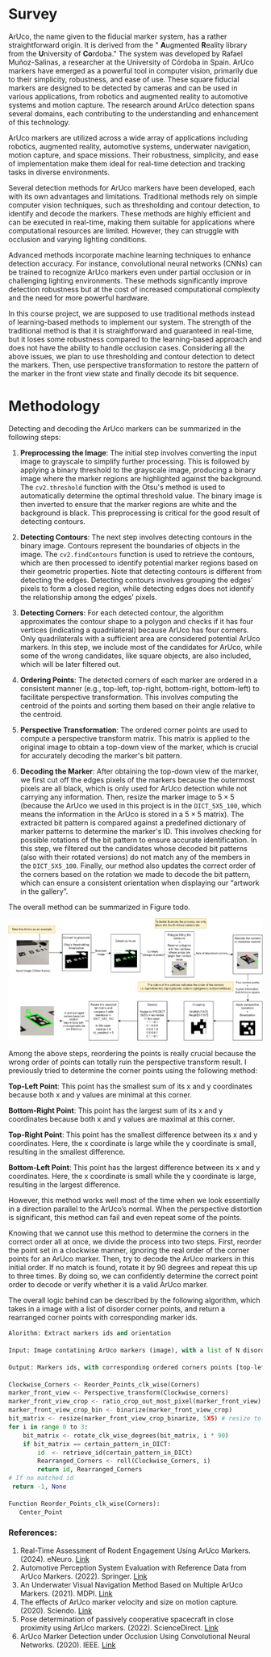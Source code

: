 # Survey

ArUco, the name given to the fiducial marker system, has a rather straightforward origin. It is derived from the " **A**ugmented **R**eality library from the **U**niversity of **Co**rdoba." The system was developed by Rafael Muñoz-Salinas, a researcher at the University of Córdoba in Spain. ArUco markers have emerged as a powerful tool in computer vision, primarily due to their simplicity, robustness, and ease of use. These square fiducial markers are designed to be detected by cameras and can be used in various applications, from robotics and augmented reality to automotive systems and motion capture. The research around ArUco detection spans several domains, each contributing to the understanding and enhancement of this technology.

ArUco markers are utilized across a wide array of applications including robotics, augmented reality, automotive systems, underwater navigation, motion capture, and space missions. Their robustness, simplicity, and ease of implementation make them ideal for real-time detection and tracking tasks in diverse environments.

Several detection methods for ArUco markers have been developed, each with its own advantages and limitations. Traditional methods rely on simple computer vision techniques, such as thresholding and contour detection, to identify and decode the markers. These methods are highly efficient and can be executed in real-time, making them suitable for applications where computational resources are limited. However, they can struggle with occlusion and varying lighting conditions.

Advanced methods incorporate machine learning techniques to enhance detection accuracy. For instance, convolutional neural networks (CNNs) can be trained to recognize ArUco markers even under partial occlusion or in challenging lighting environments. These methods significantly improve detection robustness but at the cost of increased computational complexity and the need for more powerful hardware.

In this course project, we are supposed to use traditional methods instead of learning-based methods to implement our system. The strength of the traditional method is that it is straightforward and guaranteed in real-time, but it loses some robustness compared to the learning-based approach and does not have the ability to handle occlusion cases. Considering all the above issues, we plan to use thresholding and contour detection to detect the markers. Then, use perspective transformation to restore the pattern of the marker in the front view state and finally decode its bit sequence.

# Methodology

Detecting and decoding the ArUco markers can be summarized in the following steps:

1. **Preprocessing the Image**:
   The initial step involves converting the input image to grayscale to simplify further processing. This is followed by applying a binary threshold to the grayscale image, producing a binary image where the marker regions are highlighted against the background. The `cv2.threshold` function with the Otsu's method is used to automatically determine the optimal threshold value. The binary image is then inverted to ensure that the marker regions are white and the background is black. This preprocessing is critical for the good result of detecting contours.

2. **Detecting Contours**:
   The next step involves detecting contours in the binary image. Contours represent the boundaries of objects in the image. The `cv2.findContours` function is used to retrieve the contours, which are then processed to identify potential marker regions based on their geometric properties. Note that detecting contours is different from detecting the edges. Detecting contours involves grouping the edges’ pixels to form a closed region, while detecting edges does not identify the relationship among the edges’ pixels.

3. **Detecting Corners**:
   For each detected contour, the algorithm approximates the contour shape to a polygon and checks if it has four vertices (indicating a quadrilateral) because ArUco has four corners. Only quadrilaterals with a sufficient area are considered potential ArUco markers. In this step, we include most of the candidates for ArUco, while some of the wrong candidates, like square objects, are also included, which will be later filtered out.

4. **Ordering Points**:
   The detected corners of each marker are ordered in a consistent manner (e.g., top-left, top-right, bottom-right, bottom-left) to facilitate perspective transformation. This involves computing the centroid of the points and sorting them based on their angle relative to the centroid.

5. **Perspective Transformation**:
   The ordered corner points are used to compute a perspective transform matrix. This matrix is applied to the original image to obtain a top-down view of the marker, which is crucial for accurately decoding the marker's bit pattern.

6. **Decoding the Marker**:
   After obtaining the top-down view of the marker, we first cut off the edges pixels of the markers because the outermost pixels are all black, which is only used for ArUco detection while not carrying any information. Then, resize the marker image to $5\times 5$ (because the ArUco we used in this project is in the `DICT_5X5_100`, which means the information in the ArUco is stored in a $5\times 5$ matrix). The extracted bit pattern is compared against a predefined dictionary of marker patterns to determine the marker's ID. This involves checking for possible rotations of the bit pattern to ensure accurate identification. In this step, we filtered out the candidates whose decoded bit patterns (also with their rotated versions) do not match any of the members in the  `DICT_5X5_100`. Finally, our method also updates the correct order of the corners based on the rotation we made to decode the bit pattern, which can ensure a consistent orientation when displaying our “artwork in the gallery”.

The overall method can be summarized in Figure todo.

![aruco](./assets/aruco.jpg)

Among the above steps, reordering the points is really crucial because the wrong order of points can totally ruin the perspective transform result. I previously tried to determine the corner points using the following method:

**Top-Left Point**: This point has the smallest sum of its x and y coordinates because both x and y values are minimal at this corner.

**Bottom-Right Point**: This point has the largest sum of its x and y coordinates because both x and y values are maximal at this corner.

**Top-Right Point**: This point has the smallest difference between its x and y coordinates. Here, the x coordinate is large while the y coordinate is small, resulting in the smallest difference.

**Bottom-Left Point**: This point has the largest difference between its x and y coordinates. Here, the x coordinate is small while the y coordinate is large, resulting in the largest difference.

However, this method works well most of the time when we look essentially in a direction parallel to the ArUco’s normal. When the perspective distortion is significant, this method can fail and even repeat some of the points.

Knowing that we cannot use this method to determine the corners in the correct order all at once, we divide the process into two steps. First, reorder the point set in a clockwise manner, ignoring the real order of the corner points for an ArUco marker. Then, try to decode the ArUco markers in this initial order. If no match is found, rotate it by 90 degrees and repeat this up to three times. By doing so, we can confidently determine the correct point order to decode or verify whether it is a valid ArUco marker.

The overall logic behind can be described by the following algorithm, which takes in a image with a list of disorder corner points, and return a rearranged corner points with corresponding marker ids.

```python
Alorithm: Extract markers ids and orientation

Input: Image contatining ArUco markers (image), with a list of N disordered corners points (Corners: Shape[N,4,2])

Output: Markers ids, with corresponding ordered corners points [top-left (tl), top-right(tr), bottom-right(br), bottom-left(bl)]

Clockwise_Corners <- Reorder_Points_clk_wise(Corners)
marker_front_view <- Perspective_transform(Clockwise_corners)
marker_front_view_crop <- ratio_crop_out_most_pixel(marker_front_view)
marker_front_view_crop_bin <- binarize(marker_front_view_crop)
bit_matrix <- resize(marker_front_view_crop_binarize, 5X5) # resize to 5 pixels * 5 pixels to decode for markers in DICT_5X5_100
for i in range 0 to 3:
    bit_matrix <- rotate_clk_wise_degrees(bit_matrix, i * 90)
    if bit_matrix == certain_pattern_in_DICT:
		id  <- retrieve_id(certain_pattern_in_DICt)
        Rearranged_Corners <- roll(Clockwise_Corners, i) 
        return id, Rearranged_Corners
# If no matched id
 return -1, None

Function Reorder_Points_clk_wise(Corners):
   Center_Point

```





### References:

1. Real-Time Assessment of Rodent Engagement Using ArUco Markers. (2024). eNeuro. [Link](https://www.eneuro.org/content/11/3/ENEURO.0500-23.2024)
2. Automotive Perception System Evaluation with Reference Data from ArUco Markers. (2022). Springer. [Link](https://link.springer.com/article/10.1007/s11265-021-01734-3)
3. An Underwater Visual Navigation Method Based on Multiple ArUco Markers. (2021). MDPI. [Link](https://www.mdpi.com/2077-1312/9/12/1432)
4. The effects of ArUco marker velocity and size on motion capture. (2020). Sciendo. [Link](https://sciendo.com/article/10.37705/TechTrans/e2020036)
5. Pose determination of passively cooperative spacecraft in close proximity using ArUco markers. (2022). ScienceDirect. [Link](https://www.sciencedirect.com/science/article/abs/pii/S0094576522004283)
6. ArUco Marker Detection under Occlusion Using Convolutional Neural Networks. (2020). IEEE. [Link](https://ieeexplore.ieee.org/document/9230250/)

